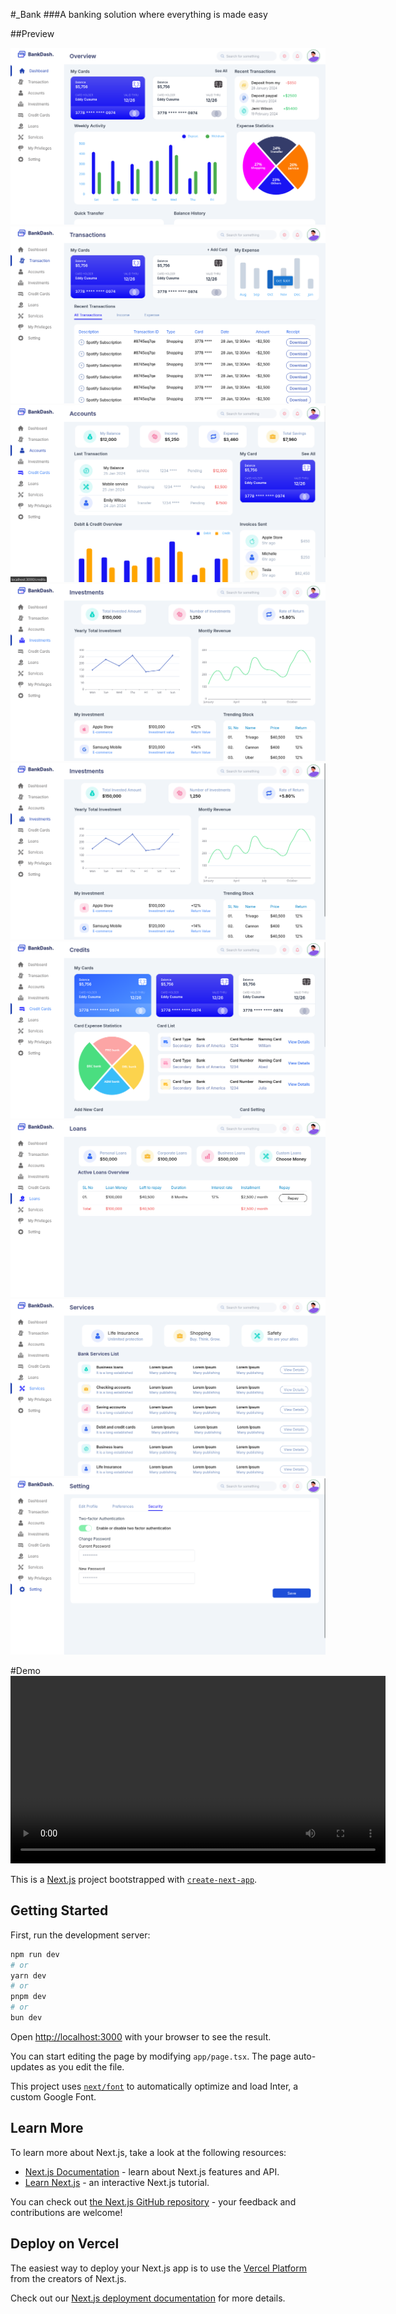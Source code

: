 #_Bank
###A banking solution where everything is made easy

##Preview

![alt text](_Bank%20images/1.png)
![alt text](_Bank%20images/2.png)
![alt text](_Bank%20images/3.png)
![alt text](_Bank%20images/4.png)
![alt text](_Bank%20images/5.png)
![alt text](_Bank%20images/6.png)
![alt text](_Bank%20images/7.png)
![alt text](_Bank%20images/8.png)
![alt text](_Bank%20images/9.png)

#Demo
<video src="_Bank%20images/vid.mp4" controls width="600"></video>

This is a [Next.js](https://nextjs.org/) project bootstrapped with [`create-next-app`](https://github.com/vercel/next.js/tree/canary/packages/create-next-app).

## Getting Started

First, run the development server:

```bash
npm run dev
# or
yarn dev
# or
pnpm dev
# or
bun dev
```

Open [http://localhost:3000](http://localhost:3000) with your browser to see the result.

You can start editing the page by modifying `app/page.tsx`. The page auto-updates as you edit the file.

This project uses [`next/font`](https://nextjs.org/docs/basic-features/font-optimization) to automatically optimize and load Inter, a custom Google Font.

## Learn More

To learn more about Next.js, take a look at the following resources:

- [Next.js Documentation](https://nextjs.org/docs) - learn about Next.js features and API.
- [Learn Next.js](https://nextjs.org/learn) - an interactive Next.js tutorial.

You can check out [the Next.js GitHub repository](https://github.com/vercel/next.js/) - your feedback and contributions are welcome!

## Deploy on Vercel

The easiest way to deploy your Next.js app is to use the [Vercel Platform](https://vercel.com/new?utm_medium=default-template&filter=next.js&utm_source=create-next-app&utm_campaign=create-next-app-readme) from the creators of Next.js.

Check out our [Next.js deployment documentation](https://nextjs.org/docs/deployment) for more details.
